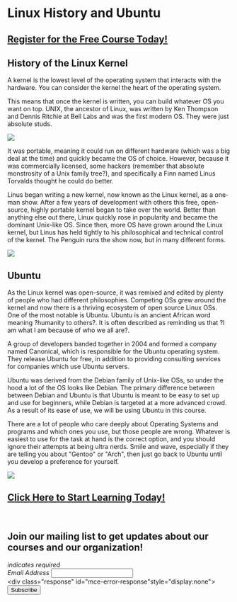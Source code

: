 # Linux History and Ubuntu
##  [Register for the Free Course Today!](https://roppers.thinkific.com/courses/computing-fundamentals)
## History of the Linux Kernel

A kernel is the lowest level of the operating system that interacts with the hardware. You can consider the kernel the heart of the operating system. 

This means that once the kernel is written, you can build whatever OS you want on top. UNIX, the ancestor of Linux, was written by Ken Thompson and Dennis Ritchie at Bell Labs and was the first modern OS. They were just absolute studs.

[<img src="https://computerhistory.org/wp-content/uploads/2020/06/Thompson_and_Ritchie_source_unknown.jpg">](https://computerhistory.org/blog/discovering-dennis-ritchies-lost-dissertation/)


It was portable, meaning it could run on different hardware (which was a big deal at the time) and quickly became the OS of choice. However, because it was commercially licensed, some hackers (remember that absolute monstrosity of a Unix family tree?), and specifically a Finn named Linus Torvalds thought he could do better. 

Linus began writing a new kernel, now known as the Linux kernel, as a one-man show. After a few years of development with others this free, open-source, highly portable kernel began to take over the world. Better than anything else out there, Linux quickly rose in popularity and became the dominant Unix-like OS. Since then, more OS have grown around the Linux kernel, but Linus has held tightly to his philosophical and technical control of the kernel. The Penguin runs the show now, but in many different forms.

[<img src="https://upload.wikimedia.org/wikipedia/commons/thumb/3/35/Tux.svg/507px-Tux.svg.png">](https://en.wikipedia.org/wiki/Linux)



## Ubuntu
As the Linux kernel was open-source, it was remixed and edited by plenty of people who had different philosophies. Competing OSs grew around the kernel and now there is a thriving ecosystem of open source Linux OSs. One of the most notable is Ubuntu. Ubuntu is an ancient African word meaning ?humanity to others?. It is often described as reminding us that ?I am what I am because of who we all are?.

A group of developers banded together in 2004 and formed a company named Canonical, which is responsible for the Ubuntu operating system. They release Ubuntu for free, in addition to providing consulting services for companies which use Ubuntu servers.

Ubuntu was derived from the Debian family of Unix-like OSs, so under the hood a lot of the OS looks like Debian. The primary difference between between Debian and Ubuntu is that Ubuntu is meant to be easy to set up and use for beginners, while Debian is targeted at a more advanced crowd. As a result of its ease of use, we will be using Ubuntu in this course.

There are a lot of people who care deeply about Operating Systems and programs and which ones you use, but those people are wrong. Whatever is easiest to use for the task at hand is the correct option, and you should ignore their attempts at being ultra nerds. Smile and wave, especially if they are telling you about "Gentoo" or "Arch", then just go back to Ubuntu until you develop a preference for yourself.

[<img src="https://imgs.xkcd.com/comics/cautionary.png">](https://xkcd.com/456/)

##  [Click Here to Start Learning Today!](https://roppers.thinkific.com/courses/computing-fundamentals)
<br><div id="mc_embed_signup"><form action="https://gmail.us5.list-manage.com/subscribe/post?u=4d03cc5db483966f7e0fe17cc&amp;id=8d9620c4b7" method="post" id="mc-embedded-subscribe-form" name="mc-embedded-subscribe-form" class="validate" target="_blank" novalidate>  <div id="mc_embed_signup_scroll"><h2>Join our mailing list to get updates about our courses and our organization!</h2><div class="indicates-required"><span class="asterisk">*</span> indicates required</div><div class="mc-field-group">	<label for="mce-EMAIL">Email Address  <span class="asterisk">*</span></label>	<input type="email" value="" name="EMAIL" class="required email" id="mce-EMAIL"></div>	<div id="mce-responses" class="clear">		<div class="response" id="mce-error-response"style="display:none"></div>		<div class="response" id="mce-success-response" style="display:none"></div>	</div>    <!-- real people should not fill this in and expect good things - do not remove this or risk form bot signups-->    <div style="position: absolute; left: -5000px;" aria-hidden="true"><input type="text" name="b_4d03cc5db483966f7e0fe17cc_8d9620c4b7" tabindex="-1" value=""></div>    <div class="clear"><input type="submit" value="Subscribe" name="subscribe" id="mc-embedded-subscribe" class="button"></div>    </div></form></div><script type="text/javascript" src="//s3.amazonaws.com/downloads.mailchimp.com/js/mc-validate.js"></script><script type="text/javascript">(function($) {window.fnames = new Array(); window.ftypes = newArray();fnames[0]="EMAIL";ftypes[0]="email";}(jQuery));var $mcj = jQuery.noConflict(true);</script><!--End mc_embed_signup-->